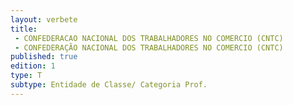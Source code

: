 ```yaml
---
layout: verbete
title:
 - CONFEDERACAO NACIONAL DOS TRABALHADORES NO COMERCIO (CNTC)
 - CONFEDERAÇÃO NACIONAL DOS TRABALHADORES NO COMERCIO (CNTC)
published: true
edition: 1  
type: T
subtype: Entidade de Classe/ Categoria Prof.
---
```



